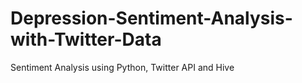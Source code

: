 # Depression-Sentiment-Analysis-with-Twitter-Data
Sentiment Analysis using Python, Twitter API and Hive
